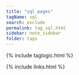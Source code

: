 ```yaml
---
title: "sql pages"
tagName: sql 
search: exclude
permalink: tag_sql.html
sidebar: note_sidebar
folder: tags
---
```

{% include taglogic.html %}

{% include links.html %}
